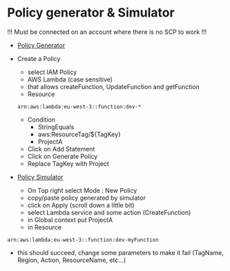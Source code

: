 # Policy generator & Simulator

!!! Must be connected on an account where there is no SCP to work !!!

* [Policy Generator](https://awspolicygen.s3.amazonaws.com/policygen.html)
* Create a Policy 
  * select IAM Policy
  * AWS Lambda (case sensitive) 
  * that allows createFunction, UpdateFunction and getFunction
  * Resource 
  ```
  arn:aws:lambda:eu-west-3::function:dev-*
  ```
  * Condition
    * StringEquals
    * aws:ResourceTag/${TagKey}
    * ProjectA
  * Click on Add Statement
  * Click on Generate Policy
  * Replace TagKey with Project

* [Policy Simulator](https://policysim.aws.amazon.com/)
  * On Top right select Mode : New Policy
  * copy/paste policy generated by simulator
  * click on Apply (scroll down a little bit)
  * select Lambda service and some action (CreateFunction)
  * in Global context put ProjectA
  * in Resource
    
```
arn:aws:lambda:eu-west-3::function:dev-myFunction
```
  * this should succeed, change some parameters to make it fail (TagName, Region, Action, ResourceName, etc...)

